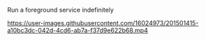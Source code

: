 Run a foreground service indefinitely


https://user-images.githubusercontent.com/16024973/201501415-a10bc3dc-042d-4cd6-ab7a-f37d9e622b68.mp4

